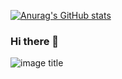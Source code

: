 [![Anurag's GitHub stats](https://github-readme-stats.vercel.app/api?username=420ku)](https://github.com/anuraghazra/github-readme-stats)
### Hi there 👋
![image title](https://rushter.com/counter.svg)


<!--
**420ku/420ku** is a ✨ _special_ ✨ repository because its `README.md` (this file) appears on your GitHub profile.


Here are some ideas to get you started:

- 🔭 I’m currently working on ...
- 🌱 I’m currently learning ...
- 👯 I’m looking to collaborate on ...
- 🤔 I’m looking for help with ...
- 💬 Ask me about ...
- 📫 How to reach me: ...
- 😄 Pronouns: ...
- ⚡ Fun fact: ...


-->
